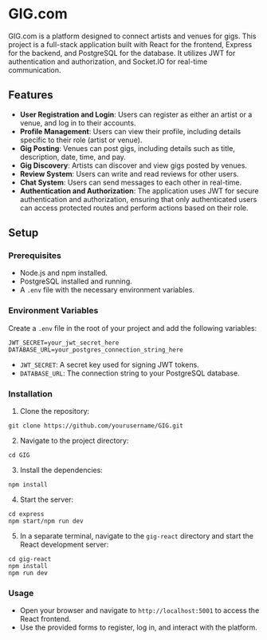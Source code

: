 # GIG.com

GIG.com is a platform designed to connect artists and venues for gigs. This project is a full-stack application built with React for the frontend, Express for the backend, and PostgreSQL for the database. It utilizes JWT for authentication and authorization, and Socket.IO for real-time communication.

## Features

- **User Registration and Login**: Users can register as either an artist or a venue, and log in to their accounts.
- **Profile Management**: Users can view their profile, including details specific to their role (artist or venue).
- **Gig Posting**: Venues can post gigs, including details such as title, description, date, time, and pay.
- **Gig Discovery**: Artists can discover and view gigs posted by venues.
- **Review System**: Users can write and read reviews for other users.
- **Chat System**: Users can send messages to each other in real-time.
- **Authentication and Authorization**: The application uses JWT for secure authentication and authorization, ensuring that only authenticated users can access protected routes and perform actions based on their role.

## Setup

### Prerequisites

- Node.js and npm installed.
- PostgreSQL installed and running.
- A `.env` file with the necessary environment variables.

### Environment Variables

Create a `.env` file in the root of your project and add the following variables:

```
JWT_SECRET=your_jwt_secret_here
DATABASE_URL=your_postgres_connection_string_here

```

- `JWT_SECRET`: A secret key used for signing JWT tokens.
- `DATABASE_URL`: The connection string to your PostgreSQL database.

### Installation

1. Clone the repository:

```
git clone https://github.com/yourusername/GIG.git
```

2. Navigate to the project directory:

```
cd GIG
```

3. Install the dependencies:

```
npm install
```

4. Start the server:

```
cd express
npm start/npm run dev
```

5. In a separate terminal, navigate to the `gig-react` directory and start the React development server:

```
cd gig-react
npm install
npm run dev
```

### Usage

- Open your browser and navigate to `http://localhost:5001` to access the React frontend.
- Use the provided forms to register, log in, and interact with the platform.
